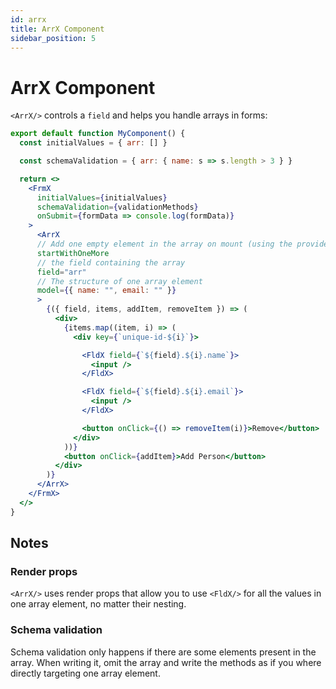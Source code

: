 ```yaml
---
id: arrx
title: ArrX Component
sidebar_position: 5
---
```


# ArrX Component

`<ArrX/>` controls a `field` and helps you handle arrays in forms:

```jsx
export default function MyComponent() {
  const initialValues = { arr: [] }

  const schemaValidation = { arr: { name: s => s.length > 3 } }

  return <>
    <FrmX
      initialValues={initialValues}
      schemaValidation={validationMethods}
      onSubmit={formData => console.log(formData)}
    >
      <ArrX
      // Add one empty element in the array on mount (using the provided model)
      startWithOneMore
      // the field containing the array
      field="arr"
      // The structure of one array element
      model={{ name: "", email: "" }}
      >
        {({ field, items, addItem, removeItem }) => (
          <div>
            {items.map((item, i) => (
              <div key={`unique-id-${i}`}>

                <FldX field={`${field}.${i}.name`}>
                  <input />
                </FldX>

                <FldX field={`${field}.${i}.email`}>
                  <input />
                </FldX>

                <button onClick={() => removeItem(i)}>Remove</button>
              </div>
            ))}
            <button onClick={addItem}>Add Person</button>
          </div>
        )}
      </ArrX>
    </FrmX>
  </>
}


```

## Notes

### Render props

`<ArrX/>` uses render props that allow you to use `<FldX/>` for all the values in one array element, no matter their nesting.

### Schema validation

Schema validation only happens if there are some elements present in the array. When writing it, omit the array and write the methods as if you where directly targeting one array element.
